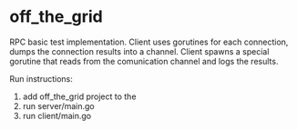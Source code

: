 # off_the_grid

RPC basic test implementation.
Client uses gorutines for each connection, dumps the connection results into a channel.
Client spawns a special gorutine that reads from the comunication channel and logs the results.

Run instructions:

1. add off_the_grid project to the
2. run server/main.go
3. run client/main.go
